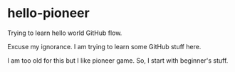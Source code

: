 # hello-pioneer
Trying to learn hello world GitHub flow.

Excuse my ignorance. I am trying to learn some GitHub stuff here.


I am too old for this but I like pioneer game. So, I start with beginner's stuff.
